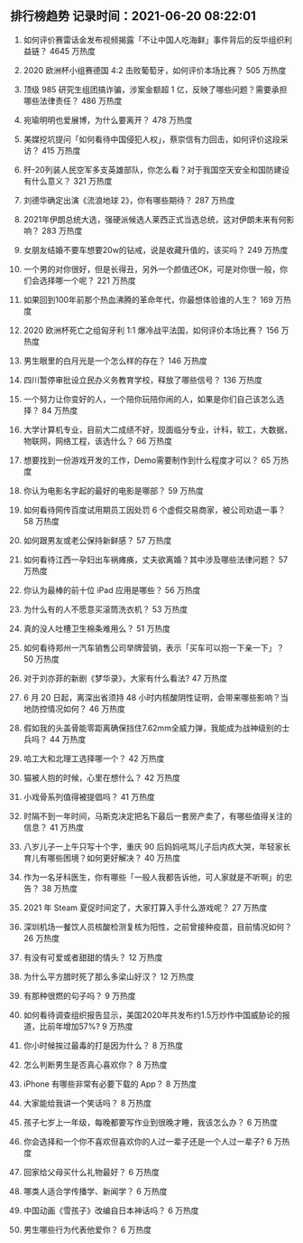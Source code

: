 
## 排行榜趋势 记录时间：2021-06-20 08:22:01
  
  1. 如何评价赛雷话金发布视频揭露「不让中国人吃海鲜」事件背后的反华组织利益链？ 4645 万热度
    
  2. 2020 欧洲杯小组赛德国 4:2 击败葡萄牙，如何评价本场比赛？ 505 万热度
    
  3. 顶级 985 研究生组团搞诈骗，涉案金额超 1 亿，反映了哪些问题？需要承担哪些法律责任？ 486 万热度
    
  4. 宛瑜明明也爱展博，为什么要离开？ 478 万热度
    
  5. 美媒挖坑提问「如何看待中国侵犯人权」，蔡崇信有力回击，如何评价这段采访？ 415 万热度
    
  6. 歼-20列装人民空军多支英雄部队，你怎么看？对于我国空天安全和国防建设有什么意义？ 321 万热度
    
  7. 刘德华确定出演《流浪地球 2》，你有哪些期待？ 287 万热度
    
  8. 2021年伊朗总统大选，强硬派候选人莱西正式当选总统，这对伊朗未来有何影响？ 283 万热度
    
  9. 女朋友结婚不要车想要20w的钻戒，说是收藏升值的，该买吗？ 249 万热度
    
  10. 一个男的对你很好，但是长得丑，另外一个颜值还OK，可是对你很一般，你们会选择哪一个呢？ 221 万热度
    
  11. 如果回到100年前那个热血沸腾的革命年代，你最想体验谁的人生？ 169 万热度
    
  12. 2020 欧洲杯死亡之组匈牙利 1:1 爆冷战平法国，如何评价本场比赛？ 156 万热度
    
  13. 男生眼里的白月光是一个怎么样的存在？ 146 万热度
    
  14. 四川暂停审批设立民办义务教育学校，释放了哪些信号？ 136 万热度
    
  15. 一个努力让你变好的人，一个陪你玩陪你闹的人，如果是你们自己该怎么选择？ 84 万热度
    
  16. 大学计算机专业，目前大二成绩不好，现面临分专业，计科，软工，大数据，物联网，网络工程，该选什么？ 66 万热度
    
  17. 想要找到一份游戏开发的工作，Demo需要制作到什么程度才可以？ 65 万热度
    
  18. 你认为电影名字起的最好的电影是哪部？ 59 万热度
    
  19. 如何看待网传百度试用期员工因处罚 6 个虚假交易商家，被公司劝退一事？ 58 万热度
    
  20. 如何跟男友或老公保持新鲜感？ 57 万热度
    
  21. 如何看待江西一孕妇出车祸瘫痪，丈夫欲离婚？其中涉及哪些法律问题？ 57 万热度
    
  22. 你认为最棒的前十位 iPad 应用是哪些？ 56 万热度
    
  23. 为什么有的人不愿意买滚筒洗衣机？ 53 万热度
    
  24. 真的没人吐槽卫生棉条难用么？ 51 万热度
    
  25. 如何看待郑州一汽车销售公司举牌营销，表示「买车可以抱一下亲一下」？ 50 万热度
    
  26. 对于刘亦菲的新剧《梦华录》，大家有什么看法? 47 万热度
    
  27. 6 月 20 日起，离深出省须持 48 小时内核酸阴性证明，会带来哪些影响？当地防控情况如何？ 46 万热度
    
  28. 假如我的头盖骨能零距离确保挡住7.62mm全威力弹，我能成为战神级别的士兵吗？ 44 万热度
    
  29. 哈工大和北理工选择哪一个？ 42 万热度
    
  30. 猫被人抱的时候，心里在想什么？ 42 万热度
    
  31. 小戏骨系列值得被提倡吗？ 41 万热度
    
  32. 时隔不到一年时间，马斯克决定把名下最后一套房产卖了，有哪些值得关注的信息？ 41 万热度
    
  33. 八岁儿子一上午只写十个字，重庆 90 后妈妈吼骂儿子后内疚大哭，年轻家长育儿有哪些困境？如何更好解决？ 40 万热度
    
  34. 作为一名牙科医生，你有哪些「一般人我都告诉他，可人家就是不听啊」的忠告？ 38 万热度
    
  35. 2021 年 Steam 夏促时间定了，大家打算入手什么游戏呢？ 27 万热度
    
  36. 深圳机场一餐饮人员核酸检测复核为阳性，之前曾接种疫苗，目前情况如何？ 26 万热度
    
  37. 有没有可爱或者甜甜的情头？ 12 万热度
    
  38. 为什么平方腊时死了那么多梁山好汉？ 12 万热度
    
  39. 有那种很燃的句子吗？ 9 万热度
    
  40. 如何看待调查组织报告显示，美国2020年共发布约1.5万炒作中国威胁论的报道，比前年增加57%? 9 万热度
    
  41. 你小时候挨过最毒的打是因为什么？ 8 万热度
    
  42. 怎么判断男生是否真心喜欢你？ 8 万热度
    
  43. iPhone 有哪些非常有必要下载的 App？ 8 万热度
    
  44. 大家能给我讲一个笑话吗？ 8 万热度
    
  45. 孩子七岁上一年级，每晚都要写作业到很晚才睡，我该怎么办？ 6 万热度
    
  46. 你会选择和一个你不喜欢但喜欢你的人过一辈子还是一个人过一辈子? 6 万热度
    
  47. 回家给父母买什么礼物最好？ 6 万热度
    
  48. 哪类人适合学传播学、新闻学？ 6 万热度
    
  49. 中国动画《雪孩子》改编自日本神话吗？ 6 万热度
    
  50. 男生哪些行为代表他爱你？ 6 万热度
    